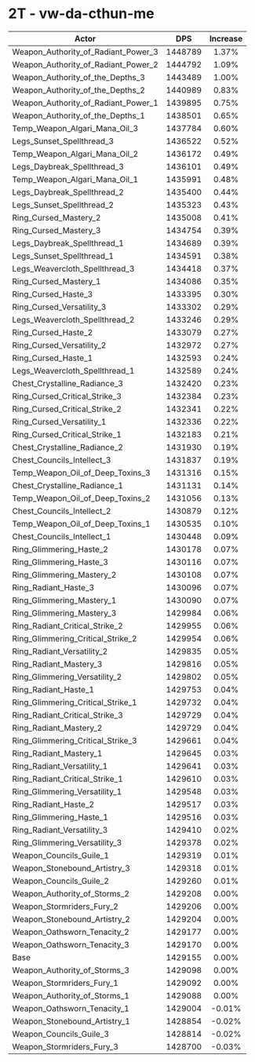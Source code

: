 # 2T - vw-da-cthun-me
| Actor | DPS | Increase |
|---|:---:|:---:|
|Weapon_Authority_of_Radiant_Power_3|1448789|1.37%|
|Weapon_Authority_of_Radiant_Power_2|1444792|1.09%|
|Weapon_Authority_of_the_Depths_3|1443489|1.00%|
|Weapon_Authority_of_the_Depths_2|1440989|0.83%|
|Weapon_Authority_of_Radiant_Power_1|1439895|0.75%|
|Weapon_Authority_of_the_Depths_1|1438501|0.65%|
|Temp_Weapon_Algari_Mana_Oil_3|1437784|0.60%|
|Legs_Sunset_Spellthread_3|1436522|0.52%|
|Temp_Weapon_Algari_Mana_Oil_2|1436172|0.49%|
|Legs_Daybreak_Spellthread_3|1436101|0.49%|
|Temp_Weapon_Algari_Mana_Oil_1|1435991|0.48%|
|Legs_Daybreak_Spellthread_2|1435400|0.44%|
|Legs_Sunset_Spellthread_2|1435323|0.43%|
|Ring_Cursed_Mastery_2|1435008|0.41%|
|Ring_Cursed_Mastery_3|1434754|0.39%|
|Legs_Daybreak_Spellthread_1|1434689|0.39%|
|Legs_Sunset_Spellthread_1|1434591|0.38%|
|Legs_Weavercloth_Spellthread_3|1434418|0.37%|
|Ring_Cursed_Mastery_1|1434086|0.35%|
|Ring_Cursed_Haste_3|1433395|0.30%|
|Ring_Cursed_Versatility_3|1433302|0.29%|
|Legs_Weavercloth_Spellthread_2|1433246|0.29%|
|Ring_Cursed_Haste_2|1433079|0.27%|
|Ring_Cursed_Versatility_2|1432972|0.27%|
|Ring_Cursed_Haste_1|1432593|0.24%|
|Legs_Weavercloth_Spellthread_1|1432589|0.24%|
|Chest_Crystalline_Radiance_3|1432420|0.23%|
|Ring_Cursed_Critical_Strike_3|1432384|0.23%|
|Ring_Cursed_Critical_Strike_2|1432341|0.22%|
|Ring_Cursed_Versatility_1|1432336|0.22%|
|Ring_Cursed_Critical_Strike_1|1432183|0.21%|
|Chest_Crystalline_Radiance_2|1431930|0.19%|
|Chest_Councils_Intellect_3|1431837|0.19%|
|Temp_Weapon_Oil_of_Deep_Toxins_3|1431316|0.15%|
|Chest_Crystalline_Radiance_1|1431131|0.14%|
|Temp_Weapon_Oil_of_Deep_Toxins_2|1431056|0.13%|
|Chest_Councils_Intellect_2|1430879|0.12%|
|Temp_Weapon_Oil_of_Deep_Toxins_1|1430535|0.10%|
|Chest_Councils_Intellect_1|1430448|0.09%|
|Ring_Glimmering_Haste_2|1430178|0.07%|
|Ring_Glimmering_Haste_3|1430116|0.07%|
|Ring_Glimmering_Mastery_2|1430108|0.07%|
|Ring_Radiant_Haste_3|1430096|0.07%|
|Ring_Glimmering_Mastery_1|1430090|0.07%|
|Ring_Glimmering_Mastery_3|1429984|0.06%|
|Ring_Radiant_Critical_Strike_2|1429955|0.06%|
|Ring_Glimmering_Critical_Strike_2|1429954|0.06%|
|Ring_Radiant_Versatility_2|1429835|0.05%|
|Ring_Radiant_Mastery_3|1429816|0.05%|
|Ring_Glimmering_Versatility_2|1429802|0.05%|
|Ring_Radiant_Haste_1|1429753|0.04%|
|Ring_Glimmering_Critical_Strike_1|1429732|0.04%|
|Ring_Radiant_Critical_Strike_3|1429729|0.04%|
|Ring_Radiant_Mastery_2|1429729|0.04%|
|Ring_Glimmering_Critical_Strike_3|1429661|0.04%|
|Ring_Radiant_Mastery_1|1429645|0.03%|
|Ring_Radiant_Versatility_1|1429641|0.03%|
|Ring_Radiant_Critical_Strike_1|1429610|0.03%|
|Ring_Glimmering_Versatility_1|1429548|0.03%|
|Ring_Radiant_Haste_2|1429517|0.03%|
|Ring_Glimmering_Haste_1|1429516|0.03%|
|Ring_Radiant_Versatility_3|1429410|0.02%|
|Ring_Glimmering_Versatility_3|1429378|0.02%|
|Weapon_Councils_Guile_1|1429319|0.01%|
|Weapon_Stonebound_Artistry_3|1429318|0.01%|
|Weapon_Councils_Guile_2|1429260|0.01%|
|Weapon_Authority_of_Storms_2|1429208|0.00%|
|Weapon_Stormriders_Fury_2|1429206|0.00%|
|Weapon_Stonebound_Artistry_2|1429204|0.00%|
|Weapon_Oathsworn_Tenacity_2|1429177|0.00%|
|Weapon_Oathsworn_Tenacity_3|1429170|0.00%|
|Base|1429155|0.00%|
|Weapon_Authority_of_Storms_3|1429098|0.00%|
|Weapon_Stormriders_Fury_1|1429092|0.00%|
|Weapon_Authority_of_Storms_1|1429088|0.00%|
|Weapon_Oathsworn_Tenacity_1|1429004|-0.01%|
|Weapon_Stonebound_Artistry_1|1428854|-0.02%|
|Weapon_Councils_Guile_3|1428814|-0.02%|
|Weapon_Stormriders_Fury_3|1428700|-0.03%|

